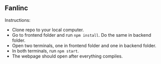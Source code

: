 ## Fanlinc

Instructions:
- Clone repo to your local computer.
- Go to frontend folder and run `npm install`. Do the same in backend folder.
- Open two terminals, one in frontend folder and one in backend folder.
- In both terminals, run `npm start`.
- The webpage should open after everything compiles.

